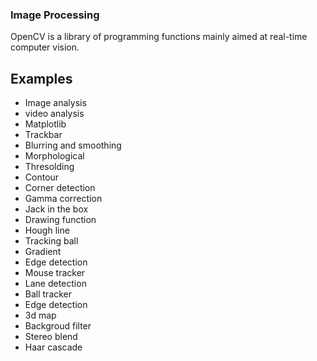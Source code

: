 ### Image Processing

OpenCV is a library of programming functions mainly aimed at real-time computer vision.

## Examples

  - Image analysis
  - video analysis
  - Matplotlib
  - Trackbar
  - Blurring and smoothing
  - Morphological
  - Thresolding
  - Contour
  - Corner detection
  - Gamma correction
  - Jack in the box
  - Drawing function
  - Hough line
  - Tracking ball
  - Gradient
  - Edge detection
  - Mouse tracker
  - Lane detection
  - Ball tracker
  - Edge detection
  - 3d map
  - Backgroud filter
  - Stereo blend
  - Haar cascade


